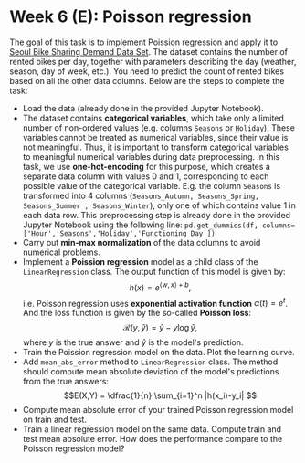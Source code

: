 # Week 6 (E): Poisson regression 

The goal of this task is to implement Poission regression and apply it to [Seoul Bike Sharing Demand Data Set](https://archive.ics.uci.edu/ml/datasets/Seoul+Bike+Sharing+Demand). The dataset contains the number of rented bikes per day, together with parameters describing the day (weather, season, day of week, etc.). You need to predict the count of rented bikes based on all the other data columns. Below are the steps to complete the task:

- Load the data (already done in the provided Jupyter Notebook).
- The dataset contains **categorical variables**, which take only a limited number of non-ordered values (e.g. columns ```Seasons``` or ```Holiday```). These variables cannot be treated as numerical variables, since their value is not meaningful. Thus, it is important to transform categorical variables to meaningful numerical variables during data preprocessing. In this task, we use **one-hot-encoding** for this purpose, which creates a separate data column with values 0 and 1, corresponding to each possible value of the categorical variable. E.g. the column ```Seasons``` is transformed into 4 columns (```Seasons_Autumn, Seasons_Spring, Seasons_Summer	, Seasons_Winter```), only one of which contains value 1 in each data row. This preprocessing step is already done in the provided Jupyter Notebook using the following line:
```pd.get_dummies(df, columns=['Hour','Seasons','Holiday','Functioning Day'])```
- Carry out **min-max normalization** of the data columns to avoid numerical problems.
- Implement a **Poission regression** model as a child class of the ```LinearRegression``` class. The output function of this model is given by: $$h(x) = e^{\langle w, x\rangle + b},$$ i.e. Poisson regression uses **exponential activation function** $\alpha(t)=e^t$. And the loss function is given by the so-called **Poisson loss**: $$\mathcal{R}(y,\hat{y})=\hat y- y \log \hat y,$$ where $y$ is the true answer and $\hat{y}$ is the model's prediction.
- Train the Poission regression model on the data. Plot the learning curve. 
- Add ```mean_abs_error``` method to ```LinearRegression``` class. The method should compute mean absolute deviation of the model's predictions from the true answers: $$E(X,Y) = \dfrac{1}{n} \sum_{i=1}^n |h(x_i)-y_i| $$
- Compute mean absolute error of your trained Poisson regression model on train and test.
- Train a linear regression model on the same data. Compute train and test mean absolute error. How does the performance compare to the Poisson regression model?
